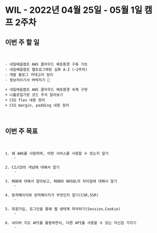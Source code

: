 # WIL - 2022년 04월 25일 - 05월 1일 캠프 2주차


## 이번 주 할 일
<br>

    - 내일배움캠프 AWS 클라우드 배포환경 구축 기초
    - 내일배움캠프 웹프로그래밍 심화 A-Z (~2주차)
    - 개발 블로그 카테고리 정리
    - 정보처리기사 벼락치기 🥺

    + 내일배움캠프 AWS 클라우드 배포환경 숙제 구현
    + 나홀로일기장 코드 주석 달아보기
    + CSS flex 내용 정리
    + CSS margin, padding 내용 정리
    

<br>    

## 이번 주 목표
<br>

    1. 왜 AWS를 사용하며, 어떤 서비스를 사용할 수 있는지 알기  
        -  

    2. CI/CD의 개념에 대해서 알기  
        -  

    3. RDB에 대해서 알아보고, RDB와 NOSQL의 차이점에 대해서 알기  
        -  

    4. 동적페이지와 정적페이지가 무엇인지 알기(CSR,SSR)  
        -  

    5. 회원가입, 로그인을 통해 웹 생태계 파악하기(Session,Cookie)  
        -  

    6. 네이버 지도 API를 활용하면서, 다른 API를 사용할 수 있는 자신감 가지기  
        -  
        
